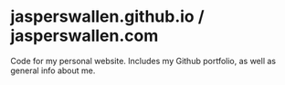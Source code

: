 # jasperswallen.github.io / jasperswallen.com

Code for my personal website. Includes my Github portfolio, as well as general
info about me.
